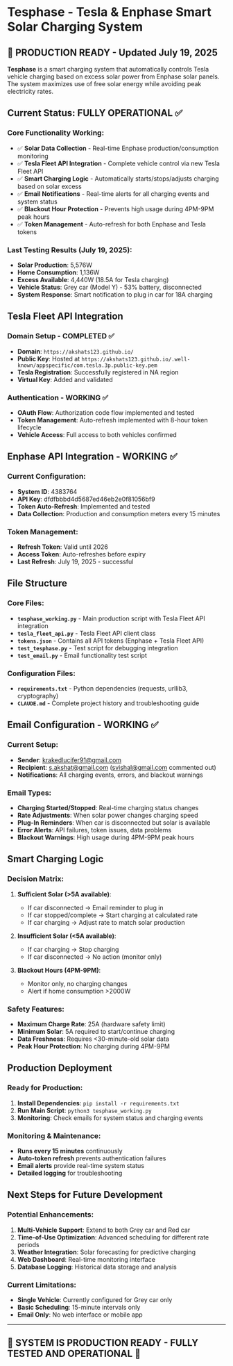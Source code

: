 # Tesphase - Tesla & Enphase Smart Solar Charging System

## 🎉 **PRODUCTION READY** - Updated July 19, 2025

**Tesphase** is a smart charging system that automatically controls Tesla vehicle charging based on excess solar power from Enphase solar panels. The system maximizes use of free solar energy while avoiding peak electricity rates.

## Current Status: **FULLY OPERATIONAL** ✅

### **Core Functionality Working:**
- ✅ **Solar Data Collection** - Real-time Enphase production/consumption monitoring
- ✅ **Tesla Fleet API Integration** - Complete vehicle control via new Tesla Fleet API
- ✅ **Smart Charging Logic** - Automatically starts/stops/adjusts charging based on solar excess
- ✅ **Email Notifications** - Real-time alerts for all charging events and system status
- ✅ **Blackout Hour Protection** - Prevents high usage during 4PM-9PM peak hours
- ✅ **Token Management** - Auto-refresh for both Enphase and Tesla tokens

### **Last Testing Results (July 19, 2025):**
- **Solar Production**: 5,576W
- **Home Consumption**: 1,136W  
- **Excess Available**: 4,440W (18.5A for Tesla charging)
- **Vehicle Status**: Grey car (Model Y) - 53% battery, disconnected
- **System Response**: Smart notification to plug in car for 18A charging

## Tesla Fleet API Integration

### Domain Setup - **COMPLETED** ✅
- **Domain**: `https://akshats123.github.io/`
- **Public Key**: Hosted at `https://akshats123.github.io/.well-known/appspecific/com.tesla.3p.public-key.pem`
- **Tesla Registration**: Successfully registered in NA region
- **Virtual Key**: Added and validated

### Authentication - **WORKING** ✅
- **OAuth Flow**: Authorization code flow implemented and tested
- **Token Management**: Auto-refresh implemented with 8-hour token lifecycle
- **Vehicle Access**: Full access to both vehicles confirmed

## Enphase API Integration - **WORKING** ✅

### Current Configuration:
- **System ID**: 4383764
- **API Key**: dfdfbbbd4d5687ed46eb2e0f81056bf9
- **Token Auto-Refresh**: Implemented and tested
- **Data Collection**: Production and consumption meters every 15 minutes

### Token Management:
- **Refresh Token**: Valid until 2026
- **Access Token**: Auto-refreshes before expiry
- **Last Refresh**: July 19, 2025 - successful

## File Structure

### **Core Files:**
- **`tesphase_working.py`** - Main production script with Tesla Fleet API integration
- **`tesla_fleet_api.py`** - Tesla Fleet API client class
- **`tokens.json`** - Contains all API tokens (Enphase + Tesla Fleet API)
- **`test_tesphase.py`** - Test script for debugging integration
- **`test_email.py`** - Email functionality test script

### **Configuration Files:**
- **`requirements.txt`** - Python dependencies (requests, urllib3, cryptography)
- **`CLAUDE.md`** - Complete project history and troubleshooting guide

## Email Configuration - **WORKING** ✅

### **Current Setup:**
- **Sender**: krakedlucifer91@gmail.com
- **Recipient**: s.akshat@gmail.com (svishal@gmail.com commented out)
- **Notifications**: All charging events, errors, and blackout warnings

### **Email Types:**
- **Charging Started/Stopped**: Real-time charging status changes
- **Rate Adjustments**: When solar power changes charging speed
- **Plug-In Reminders**: When car is disconnected but solar is available
- **Error Alerts**: API failures, token issues, data problems
- **Blackout Warnings**: High usage during 4PM-9PM peak hours

## Smart Charging Logic

### **Decision Matrix:**
1. **Sufficient Solar (>5A available)**:
   - If car disconnected → Email reminder to plug in
   - If car stopped/complete → Start charging at calculated rate
   - If car charging → Adjust rate to match solar production

2. **Insufficient Solar (<5A available)**:
   - If car charging → Stop charging
   - If car disconnected → No action (monitor only)

3. **Blackout Hours (4PM-9PM)**:
   - Monitor only, no charging changes
   - Alert if home consumption >2000W

### **Safety Features:**
- **Maximum Charge Rate**: 25A (hardware safety limit)
- **Minimum Solar**: 5A required to start/continue charging
- **Data Freshness**: Requires <30-minute-old solar data
- **Peak Hour Protection**: No charging during 4PM-9PM

## Production Deployment

### **Ready for Production:**
1. **Install Dependencies**: `pip install -r requirements.txt`
2. **Run Main Script**: `python3 tesphase_working.py`
3. **Monitoring**: Check emails for system status and charging events

### **Monitoring & Maintenance:**
- **Runs every 15 minutes** continuously
- **Auto-token refresh** prevents authentication failures
- **Email alerts** provide real-time system status
- **Detailed logging** for troubleshooting

## Next Steps for Future Development

### **Potential Enhancements:**
1. **Multi-Vehicle Support**: Extend to both Grey car and Red car
2. **Time-of-Use Optimization**: Advanced scheduling for different rate periods
3. **Weather Integration**: Solar forecasting for predictive charging
4. **Web Dashboard**: Real-time monitoring interface
5. **Database Logging**: Historical data storage and analysis

### **Current Limitations:**
- **Single Vehicle**: Currently configured for Grey car only
- **Basic Scheduling**: 15-minute intervals only
- **Email Only**: No web interface or mobile app

---

## **🚀 SYSTEM IS PRODUCTION READY - FULLY TESTED AND OPERATIONAL** 🚀


